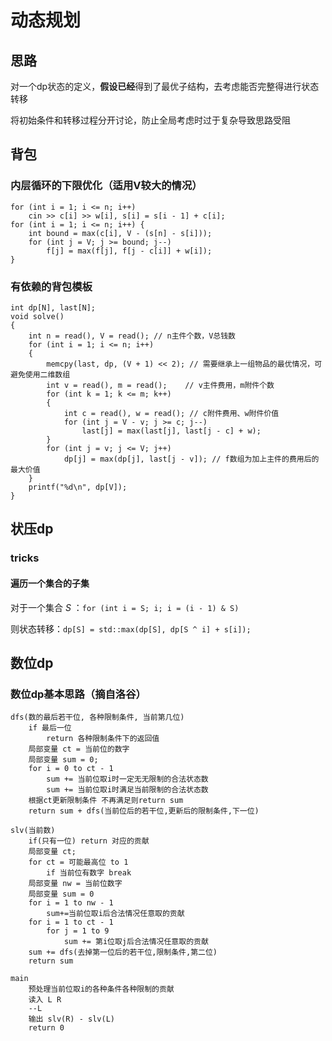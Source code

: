 # 动态规划
## 思路
对一个dp状态的定义，**假设已经**得到了最优子结构，去考虑能否完整得进行状态转移

将初始条件和转移过程分开讨论，防止全局考虑时过于复杂导致思路受阻
## 背包
### 内层循环的下限优化（适用V较大的情况）

```
for (int i = 1; i <= n; i++)
	cin >> c[i] >> w[i], s[i] = s[i - 1] + c[i];
for (int i = 1; i <= n; i++) {
	int bound = max(c[i], V - (s[n] - s[i]));
	for (int j = V; j >= bound; j--)
		f[j] = max(f[j], f[j - c[i]] + w[i]);
}
```
### 有依赖的背包模板
```
int dp[N], last[N];
void solve()
{
    int n = read(), V = read(); // n主件个数，V总钱数
    for (int i = 1; i <= n; i++)
    {
        memcpy(last, dp, (V + 1) << 2); // 需要继承上一组物品的最优情况，可避免使用二维数组
        int v = read(), m = read();    // v主件费用，m附件个数
        for (int k = 1; k <= m; k++)
        {
            int c = read(), w = read(); // c附件费用、w附件价值
            for (int j = V - v; j >= c; j--)
                last[j] = max(last[j], last[j - c] + w);
        }
        for (int j = v; j <= V; j++)
            dp[j] = max(dp[j], last[j - v]); // f数组为加上主件的费用后的最大价值
    }
    printf("%d\n", dp[V]);
}
```
## 状压dp
### tricks
#### 遍历一个集合的子集
对于一个集合 $S$ ：`for (int i = S; i; i = (i - 1) & S)`

则状态转移：`dp[S] = std::max(dp[S], dp[S ^ i] + s[i]);`
## 数位dp
### 数位dp基本思路（摘自洛谷）
```
dfs(数的最后若干位, 各种限制条件, 当前第几位)
	if 最后一位
    	return 各种限制条件下的返回值
    局部变量 ct = 当前位的数字
    局部变量 sum = 0;
    for i = 0 to ct - 1
    	sum += 当前位取i时一定无无限制的合法状态数
        sum += 当前位取i时满足当前限制的合法状态数
    根据ct更新限制条件 不再满足则return sum
    return sum + dfs(当前位后的若干位,更新后的限制条件,下一位)

slv(当前数)
	if(只有一位) return 对应的贡献
    局部变量 ct;
    for ct = 可能最高位 to 1
    	if 当前位有数字 break
    局部变量 nw = 当前位数字
    局部变量 sum = 0
    for i = 1 to nw - 1
    	sum+=当前位取i后合法情况任意取的贡献
    for i = 1 to ct - 1
    	for j = 1 to 9
        	sum += 第i位取j后合法情况任意取的贡献
    sum += dfs(去掉第一位后的若干位,限制条件,第二位)
    return sum

main
	预处理当前位取i的各种条件各种限制的贡献
    读入 L R
    --L
    输出 slv(R) - slv(L)
    return 0
```
